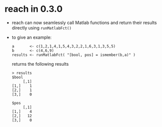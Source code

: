 # reach in 0.3.0
- reach can now seamlessly call Matlab functions and return their results directly using ```runMatlabFct()```
- to give an example:
    
    ```
    a       <- c(1,2,1,4,1,5,4,3,2,2,1,6,3,1,3,5,5)
    b       <- c(4,6,9)
    results <- runMatlabFct( "[bool, pos] = ismember(b,a)" )
    ```

    returns the following results

    ```
    > results
    $bool
         [,1]
    [1,]    1
    [2,]    1
    [3,]    0

    $pos
         [,1]
    [1,]    4
    [2,]   12
    [3,]    0
    ```